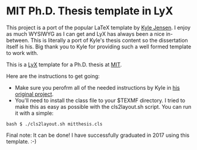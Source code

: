 # MIT Ph.D. Thesis template in LyX

This project is a port of the popular LaTeX template by [Kyle Jensen](https://github.com/kljensen). I enjoy as much WYSIWYG as I can get and LyX has always been a nice in-between. This is literally a port of Kyle's thesis content so the dissertation itself is his. Big thank you to Kyle for providing such a well formed template to work with. 

This is a [LyX](https://www.lyx.org/) template for a Ph.D. thesis at [MIT](http://web.mit.edu).

Here are the instructions to get going:

* Make sure you perofrm all of the needed instructions by Kyle in [his original project](https://github.com/kljensen/mit-phd-thesis).
* You'll need to install the class file to your $TEXMF directory. I tried to make this as easy as possible with the cls2layout.sh script. You can run it with a simple:

``bash
$ ./cls2layout.sh mitthesis.cls
``
<br/>

Final note: It can be done! I have successfully graduated in 2017 using this template. :-) 
